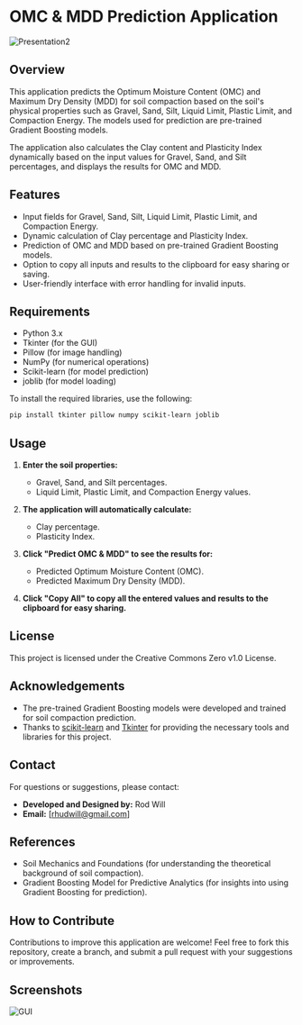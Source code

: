 # OMC & MDD Prediction Application

![Presentation2](https://github.com/user-attachments/assets/697712cf-c358-474a-8b00-f948ae57230b)


## Overview
This application predicts the Optimum Moisture Content (OMC) and Maximum Dry Density (MDD) for soil compaction based on the soil's physical properties such as Gravel, Sand, Silt, Liquid Limit, Plastic Limit, and Compaction Energy. The models used for prediction are pre-trained Gradient Boosting models.

The application also calculates the Clay content and Plasticity Index dynamically based on the input values for Gravel, Sand, and Silt percentages, and displays the results for OMC and MDD.

## Features
- Input fields for Gravel, Sand, Silt, Liquid Limit, Plastic Limit, and Compaction Energy.
- Dynamic calculation of Clay percentage and Plasticity Index.
- Prediction of OMC and MDD based on pre-trained Gradient Boosting models.
- Option to copy all inputs and results to the clipboard for easy sharing or saving.
- User-friendly interface with error handling for invalid inputs.

## Requirements
- Python 3.x
- Tkinter (for the GUI)
- Pillow (for image handling)
- NumPy (for numerical operations)
- Scikit-learn (for model prediction)
- joblib (for model loading)

To install the required libraries, use the following:

```bash
pip install tkinter pillow numpy scikit-learn joblib
```

## Usage
1. **Enter the soil properties:**
   - Gravel, Sand, and Silt percentages.
   - Liquid Limit, Plastic Limit, and Compaction Energy values.

2. **The application will automatically calculate:**
   - Clay percentage.
   - Plasticity Index.

3. **Click "Predict OMC & MDD" to see the results for:**
   - Predicted Optimum Moisture Content (OMC).
   - Predicted Maximum Dry Density (MDD).

4. **Click "Copy All" to copy all the entered values and results to the clipboard for easy sharing.**

## License
This project is licensed under the Creative Commons Zero v1.0 License.

## Acknowledgements
- The pre-trained Gradient Boosting models were developed and trained for soil compaction prediction.
- Thanks to [scikit-learn](https://scikit-learn.org/stable/) and [Tkinter](https://wiki.python.org/moin/TkInter) for providing the necessary tools and libraries for this project.

## Contact
For questions or suggestions, please contact:
- **Developed and Designed by:** Rod Will
- **Email:** [rhudwill@gmail.com]

## References
- Soil Mechanics and Foundations (for understanding the theoretical background of soil compaction).
- Gradient Boosting Model for Predictive Analytics (for insights into using Gradient Boosting for prediction).

## How to Contribute
Contributions to improve this application are welcome! Feel free to fork this repository, create a branch, and submit a pull request with your suggestions or improvements.

## Screenshots
![GUI](https://github.com/user-attachments/assets/4888cdf7-d7a9-4974-a437-9c396fb502f3)
```
